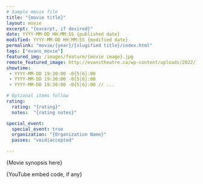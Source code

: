 ```yaml
---
# Sample movie file
title: "{movie title}"
layout: movie
excerpt: "{excerpt, if desired}"
date: YYYY-MM-DD HH:MM:SS {published date}
modified: YYYY-MM-DD HH:MM:SS {modified date}
permalink: "movie/{year}/{slugified title}/index.html"
tags: ["evans_movie"]
featured_img: /images/feature/{movie image}.jpg
remote_featured_image: http://evanstheatre.ca/wp-content/uploads/2022/12/benediction.jpg
showtime: 
 - YYYY-MM-DD 19:30:00 -0{5|6}:00
 - YYYY-MM-DD 19:30:00 -0{5|6}:00
 - YYYY-MM-DD 19:30:00 -0{5|6}:00 // ...

# Optional items follow
rating:
  rating: "{rating}"
  notes:  "{rating notes}"

special_event:
  special_event: true
  organization: "{Organization Name}"
  passes: "void|accepted"

---
```


{Movie synopsis here}

{YouTube embed code, if any}